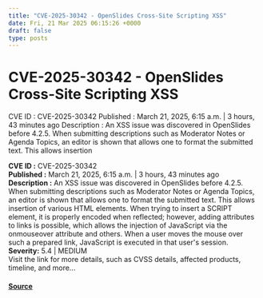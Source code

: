```yaml
---
title: "CVE-2025-30342 - OpenSlides Cross-Site Scripting XSS"
date: Fri, 21 Mar 2025 06:15:26 +0000
draft: false
type: posts
---
```

# CVE-2025-30342 - OpenSlides Cross-Site Scripting XSS





 CVE ID : CVE-2025-30342 Published : March 21, 2025, 6:15 a.m. | 3 hours, 43 minutes ago Description : An XSS issue was discovered in OpenSlides before 4.2.5. When submitting descriptions such as Moderator Notes or Agenda Topics, an editor is shown that allows one to format the submitted text. This allows insertion

**CVE ID :** CVE-2025-30342  
**Published :** March 21, 2025, 6:15 a.m. | 3 hours, 43 minutes ago  
**Description :** An XSS issue was discovered in OpenSlides before 4.2.5. When submitting descriptions such as Moderator Notes or Agenda Topics, an editor is shown that allows one to format the submitted text. This allows insertion of various HTML elements. When trying to insert a SCRIPT element, it is properly encoded when reflected; however, adding attributes to links is possible, which allows the injection of JavaScript via the onmouseover attribute and others. When a user moves the mouse over such a prepared link, JavaScript is executed in that user's session.  
**Severity:** 5.4 | MEDIUM  
Visit the link for more details, such as CVSS details, affected products, timeline, and more...

#### [Source](https://cvefeed.io/vuln/detail/CVE-2025-30342)

